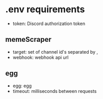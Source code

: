 # .env requirements
- token: Discord authorization token

## memeScraper
- target: set of channel id's separated by ,
- webhook: webhook api url

## egg
- egg: egg
- timeout: milliseconds between requests